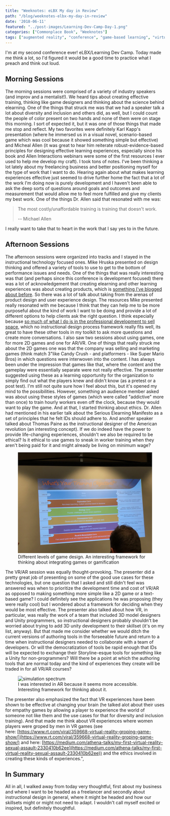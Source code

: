 ```yaml
---
title: "Weeknotes: eLBX My day in Review"
path: "/blog/weeknotes-elbx-my-day-in-review"
date: '2018-06-11'
featured: "../post-images/Learning-Dev-Camp-Day-1.png"
categories: ["Commonplace Book", "Weeknotes"]
tags: ["augmented reality", "conference", "game-based learning", "virtual reality"]
---
```


I'm at my second conference ever! eLBX/Learning Dev Camp. Today made me think a lot, so I'd figured it would be a good time to practice what I preach and think out loud.

## Morning Sessions

The morning sessions were comprised of a variety of industry speakers (and improv and a mentalist!). We heard tips about creating effective training, thinking like game designers and thinking about the science behind elearning. One of the things that struck me was that we had a speaker talk a lot about diversity and inclusion and others did, as well, but I could count the people of color present on two hands and none of them were on stage this morning. I sort of expected it, but it was one of those things that made me stop and reflect. My two favorites were definitely Karl Kapp's presentation (where he immersed us in a visual novel, scenario-based game which was cool because it showed something simple but effective) and Micheal Allen (it was great to hear him reiterate robust-evidence-based principles for designing effective learning experiences, especially since his book and Allen Interactions webinars were some of the first resources I ever used to help me develop my craft). I took tons of notes. I've been thinking a lot lately about my freelancing business and better positioning myself for the type of work that I want to do. Hearing again about what makes learning experiences effective just seemed to drive further home the fact that a lot of the work I'm doing now is purely development and I haven't been able to ask the deep sorts of questions around goals and outcomes and measurement that would allow me to feel more fulfilled and give my clients my best work. One of the things Dr. Allen said that resonated with me was:

 > The most costly/unaffordable training is training that doesn't work.
 >
 > -- Michael Allen

I really want to take that to heart in the work that I say yes to in the future.

## Afternoon Sessions

The afternoon sessions were organized into tracks and I stayed in the instructional technology focused ones. Mike Hruska presented on design thinking and offered a variety of tools to use to get to the bottom of performance issues and needs. One of the things that was really interesting was that (and perhaps since this conference is development focused) there was a lot of acknowledgement that creating elearning and other learning experiences was about creating products, which is [something I've blogged about before](/blog/instructional-designer-as-product-designer/). So there was a lot of talk about taking from the arenas of product design and user experience design. The resources Mike presented really resonated with me because I think that they can help me to be more purposeful about the kind of work I want to be doing and provide a lot of different options to help clients ask the right question. I think especially because [so much of what I do is in the professional development to sell space](/blog/towards-a-model-for-professional-development/), which no instructional design process framework really fits well, its great to have these other tools in my toolkit to ask more questions and create more conversations. I also saw two sessions about using games, one for more 2D games and one for AR/VR. One of things that really struck me about the 2D games one was that the company was selling and marketing games (think match 3"like Candy Crush - and platformers - like Super Mario Bros) in which questions were interwoven into the content. I has always been under the impression that games like that, where the content and the gameplay were essentially separate were not really effective. The presenter suggested using these as a learning opportunity for the organization to simply find out what the players knew and didn't know (as a pretest or a post test). I'm still not quite sure how I feel about this, but it's opened my mind to the possibilities. However, something an audience member asked was about using these styles of games (which were called "addictive" more than once) to train hourly workers even off the clock, because they would want to play the game. And at that, I started thinking about ethics. Dr. Allen had mentioned in his earlier talk about the Serious Elearning Manifesto as a set of principles that he felt IDs should adhere to. And another speaker talked about Thomas Paine as the instructional designer of the American revolution (an interesting concept). If we do indeed have the power to provide life-changing experiences, shouldn't we also be required to be ethical? Is it ethical to use games to sneak in worker training when they aren't being paid for it and might already be living on minimum wage?

<figure>
    <img src="../post-images/IMG-2210.jpg" alt="levels of game design" />
    <figcaption>Different levels of game design. An interesting framework for thinking about integrating games or gamification</figcaption>
</figure>

The VR/AR session was equally thought-provoking. The presenter did a pretty great job of presenting on some of the good use cases for these technologies, but one question that I asked and still didn't feel was answered was when to prioritize the development time and cost of VR/AR as opposed to making something more simple like a 2D game or a text-based game? I could definitely see the applications he was proposing (they were really cool) but I wondered about a framework for deciding when they would be most effective. The presenter also talked about how VR, in particular, was really the work of a team that included 3D model designers and Unity programmers, so instructional designers probably shouldn't be worried about trying to add 3D unity development to their skillset (it's on my list, anyway). But that made me consider whether we would ditch the current versions of authoring tools in the forseeable future and return to a time when instructional designers needed to collaborate with a team of developers. Or will the democratization of tools be rapid enough that IDs will be expected to exchange their Storyline-esque tools for something like a Unity for non-programmers? Will there be a point at which the authoring tools that are normal today and the kind of experiences they create will be traded in for all VR/AR courses?

<figure>
    <img src=".../post-images/IMG-2212.jpg" alt="simulation spectrum" />
    <figcaption>I was interested in AR because it seems more accessible. Interesting framework for thinking about it.</figcaption>
</figure>

The presenter also emphasized the fact that VR experiences have been shown to be effective at changing your brain (he talked alot about their uses for empathy games by allowing a player to experience the world of someone not like them and the use cases for that for diversity and inclusion training). And that made me think about VR experiences where women players were groped by men in VR games (see here: [https://www.rt.com/viral/359668-virtual-reality-groping-game-show/](https://www.rt.com/viral/359668-virtual-reality-groping-game-show/) and here: [https://medium.com/athena-talks/my-first-virtual-reality-sexual-assault-2330410b62ee](https://medium.com/athena-talks/my-first-virtual-reality-sexual-assault-2330410b62ee)) and the ethics involved in creating these kinds of experiences.",

## In Summary

All in all, I walked away from today very thoughtful, first about my business and where I want to be headed as a freelancer and secondly about instructional design in general, where it might be headed and how our skillsets might or might not need to adapt. I wouldn't call myself excited or inspired, but definitely thoughtful.
